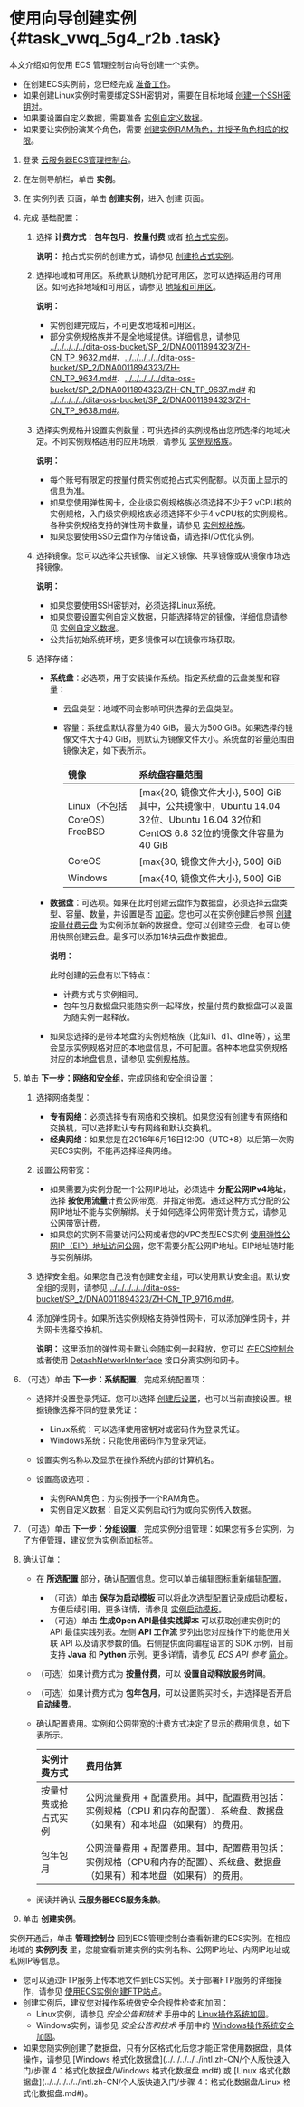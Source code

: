 # 使用向导创建实例 {#task_vwq_5g4_r2b .task}

本文介绍如何使用 ECS 管理控制台向导创建一个实例。

-   在创建ECS实例前，您已经完成 [准备工作](../../../../../intl.zh-CN/个人版快速入门/准备工作.md#)。
-   如果创建Linux实例时需要绑定SSH密钥对，需要在目标地域 [创建一个SSH密钥对](../../../../../intl.zh-CN/安全/SSH密钥对/使用SSH密钥对.md#)。
-   如果要设置自定义数据，需要准备 [实例自定义数据](../../../../../intl.zh-CN/实例/配置实例/使用实例自定义数据/生成实例自定义数据.md#)。
-   如果要让实例扮演某个角色，需要 [创建实例RAM角色，并授予角色相应的权限](intl.zh-CN/安全/实例RAM角色/通过控制台使用实例RAM角色.md#)。

1.  登录 [云服务器ECS管理控制台](https://ecs.console.aliyun.com/#/home)。 
2.  在左侧导航栏，单击 **实例**。 
3.  在 实例列表 页面，单击 **创建实例**，进入 创建 页面。 
4.  完成 基础配置： 
    1.  选择 **计费方式**：**包年包月**、**按量付费** 或者 [抢占式实例](../../../../../intl.zh-CN/实例/实例购买方式/抢占式实例/什么是抢占式实例.md#)。 

        **说明：** 抢占式实例的创建方式，请参见 [创建抢占式实例](../../../../../intl.zh-CN/实例/实例购买方式/抢占式实例/创建抢占式实例.md#)。

    2.  选择地域和可用区。系统默认随机分配可用区，您可以选择适用的可用区。如何选择地域和可用区，请参见 [地域和可用区](../../../../../intl.zh-CN/通用参考/地域和可用区.md#)。 

        **说明：** 

        -   实例创建完成后，不可更改地域和可用区。
        -   部分实例规格族并不是全地域提供。详细信息，请参见 [../../../../../dita-oss-bucket/SP\_2/DNA0011894323/ZH-CN\_TP\_9632.md\#](../../../../../intl.zh-CN/实例/实例规格族/GPU计算型/创建GPU计算型实例.md#)、[../../../../../dita-oss-bucket/SP\_2/DNA0011894323/ZH-CN\_TP\_9634.md\#](../../../../../intl.zh-CN/实例/实例规格族/FPGA计算型/创建f1实例.md#)、[../../../../../dita-oss-bucket/SP\_2/DNA0011894323/ZH-CN\_TP\_9637.md\#](../../../../../intl.zh-CN/实例/实例规格族/超级计算集群（SCC）/创建SCC实例.md#) 和 [../../../../../dita-oss-bucket/SP\_2/DNA0011894323/ZH-CN\_TP\_9638.md\#](../../../../../intl.zh-CN/实例/实例规格族/弹性裸金属服务器（神龙）/创建EBM实例.md#)。
    3.  选择实例规格并设置实例数量：可供选择的实例规格由您所选择的地域决定。不同实例规格适用的应用场景，请参见 [实例规格族](../../../../../intl.zh-CN/实例/实例规格族/实例规格族汇总.md#)。 

        **说明：** 

        -   每个账号有限定的按量付费实例或抢占式实例配额。以页面上显示的信息为准。
        -   如果您使用弹性网卡，企业级实例规格族必须选择不少于2 vCPU核的实例规格，入门级实例规格族必须选择不少于4 vCPU核的实例规格。各种实例规格支持的弹性网卡数量，请参见 [实例规格族](../../../../../intl.zh-CN/实例/实例规格族/实例规格族汇总.md#)。
        -   如果您要使用SSD云盘作为存储设备，请选择I/O优化实例。
    4.  选择镜像。您可以选择公共镜像、自定义镜像、共享镜像或从镜像市场选择镜像。 

        **说明：** 

        -   如果您要使用SSH密钥对，必须选择Linux系统。
        -   如果您要设置实例自定义数据，只能选择特定的镜像，详细信息请参见 [实例自定义数据](../../../../../intl.zh-CN/实例/配置实例/使用实例自定义数据/生成实例自定义数据.md#)。
        -   公共括初始系统环境，更多镜像可以在镜像市场获取。
    5.  选择存储： 
        -   **系统盘**：必选项，用于安装操作系统。指定系统盘的云盘类型和容量：

            -   云盘类型：地域不同会影响可供选择的云盘类型。
            -   容量：系统盘默认容量为40 GiB，最大为500 GiB。如果选择的镜像文件大于40 GiB，则默认为镜像文件大小。系统盘的容量范围由镜像决定，如下表所示。

                |镜像|系统盘容量范围|
                |:-|:------|
                |Linux（不包括CoreOS）FreeBSD|\[max\{20, 镜像文件大小\}, 500\] GiB其中，公共镜像中，Ubuntu 14.04 32位、Ubuntu 16.04 32位和CentOS 6.8 32位的镜像文件容量为40 GiB|
                |CoreOS|\[max\{30, 镜像文件大小\}, 500\] GiB|
                |Windows|\[max\{40, 镜像文件大小\}, 500\] GiB|

        -   **数据盘**：可选项。如果在此时创建云盘作为数据盘，必须选择云盘类型、容量、数量，并设置是否 [加密](../../../../../intl.zh-CN/块存储/云盘/ECS云盘加密.md#)。您也可以在实例创建后参照 [创建按量付费云盘](intl.zh-CN/块存储/云盘/创建云盘/创建按量付费云盘.md#) 为实例添加新的数据盘。您可以创建空云盘，也可以使用快照创建云盘。最多可以添加16块云盘作数据盘。

            **说明：** 

            此时创建的云盘有以下特点：

            -   计费方式与实例相同。
            -   包年包月数据盘只能随实例一起释放，按量付费的数据盘可以设置为随实例一起释放。
        -   如果您选择的是带本地盘的实例规格族（比如i1、d1、d1ne等），这里会显示实例规格对应的本地盘信息，不可配置。各种本地盘实例规格对应的本地盘信息，请参见 [实例规格族](../../../../../intl.zh-CN/实例/实例规格族/实例规格族汇总.md#)。

5.  单击 **下一步：网络和安全组**，完成网络和安全组设置： 
    1.  选择网络类型： 
        -   **专有网络**：必须选择专有网络和交换机。如果您没有创建专有网络和交换机，可以选择默认专有网络和默认交换机。
        -   **经典网络**：如果您是在2016年6月16日12:00（UTC+8）以后第一次购买ECS实例，不能再选择经典网络。
    2.  设置公网带宽： 
        -   如果需要为实例分配一个公网IP地址，必须选中 **分配公网IPv4地址**，选择 **按使用流量**计费公网带宽，并指定带宽。通过这种方式分配的公网IP地址不能与实例解绑。关于如何选择公网带宽计费方式，请参见 [公网带宽计费](../../../../../intl.zh-CN/产品定价/公网带宽计费.md#)。
        -   如果您的实例不需要访问公网或者您的VPC类型ECS实例 [使用弹性公网IP（EIP）地址访问公网](../../../../../intl.zh-CN/快速入门/搭建IPv4专有网络.md#)，您不需要分配公网IP地址。EIP地址随时能与实例解绑。
    3.  选择安全组。如果您自己没有创建安全组，可以使用默认安全组。默认安全组的规则，请参见 [../../../../../dita-oss-bucket/SP\_2/DNA0011894323/ZH-CN\_TP\_9716.md\#](../../../../../intl.zh-CN/隐藏/新架构后需要隐藏的文档汇总/安全/安全组默认规则.md#)。 
    4.  添加弹性网卡。如果所选实例规格支持弹性网卡，可以添加弹性网卡，并为网卡选择交换机。 

        **说明：** 这里添加的弹性网卡默认会随实例一起释放，您可以 [在ECS控制台](../../../../../intl.zh-CN/网络/弹性网卡/分离弹性网卡.md#) 或者使用 [DetachNetworkInterface](../../../../../intl.zh-CN/API参考/弹性网卡/DetachNetworkInterface.md#) 接口分离实例和网卡。

6.  （可选）单击 **下一步：系统配置**，完成系统配置项： 
    -   选择并设置登录凭证。您可以选择 [创建后设置](../../../../../intl.zh-CN/实例/管理实例资源/重置实例登录密码.md#)，也可以当前直接设置。根据镜像选择不同的登录凭证：

        -   Linux系统：可以选择使用密钥对或密码作为登录凭证。
        -   Windows系统：只能使用密码作为登录凭证。
    -   设置实例名称以及显示在操作系统内部的计算机名。

    -   设置高级选项：

        -   实例RAM角色：为实例授予一个RAM角色。
        -   实例自定义数据：自定义实例启动行为或向实例传入数据。
7.  （可选）单击 **下一步：分组设置**，完成实例分组管理：如果您有多台实例，为了方便管理，建议您为实例添加标签。 
8.  确认订单： 
    -   在 **所选配置** 部分，确认配置信息。您可以单击编辑图标重新编辑配置。
        -   （可选）单击 **保存为启动模板** 可以将此次选型配置记录成启动模板，方便后续引用。更多详情，请参见 [实例启动模板](../../../../../intl.zh-CN/实例/管理实例资源/管理实例启动模板/什么是实例启动模板.md#)。
        -   （可选）单击 **生成Open API最佳实践脚本** 可以获取创建实例时的 API 最佳实践列表。左侧 **API 工作流** 罗列出您对应操作下的能使用关联 API 以及请求参数的值。右侧提供面向编程语言的 SDK 示例，目前支持 **Java** 和 **Python** 示例。更多详情，请参见 *ECS API 参考* [简介](../../../../../intl.zh-CN/API参考/简介.md#)。
    -   （可选）如果计费方式为 **按量付费**，可以 **设置自动释放服务时间**。
    -   （可选）如果计费方式为 **包年包月**，可以设置购买时长，并选择是否开启 **自动续费**。
    -   确认配置费用。实例和公网带宽的计费方式决定了显示的费用信息，如下表所示。

        |实例计费方式|费用估算|
        |:-----|:---|
        |按量付费或抢占式实例|公网流量费用 + 配置费用。其中，配置费用包括：实例规格（CPU 和内存的配置）、系统盘、数据盘（如果有）和本地盘（如果有）的费用。|
        |包年包月|公网流量费用 + 配置费用。其中，配置费用包括：实例规格（CPU和内存的配置）、系统盘、数据盘（如果有）和本地盘（如果有）的费用。|

    -   阅读并确认 **云服务器ECS服务条款**。
9.  单击 **创建实例**。 

实例开通后，单击 **管理控制台** 回到ECS管理控制台查看新建的ECS实例。在相应地域的 **实例列表** 里，您能查看新建实例的实例名称、公网IP地址、内网IP地址或私网IP等信息。

-   您可以通过FTP服务上传本地文件到ECS实例。关于部署FTP服务的详细操作，请参见 [使用ECS实例创建FTP站点](https://www.alibabacloud.com/help/doc-detail/51998.htm?spm=a2c63.p38356.a3.31.4c3b587aegIuna)。
-   创建实例后，建议您对操作系统做安全合规性检查和加固：
    -   Linux实例，请参见 *安全公告和技术* 手册中的 [Linux操作系统加固](https://www.alibabacloud.com/help/doc-detail/49809.htm)。
    -   Windows实例，请参见 *安全公告和技术* 手册中的 [Windows操作系统安全加固](https://www.alibabacloud.com/help/doc-detail/49781.htm)。
-   如果您随实例创建了数据盘，只有分区格式化后您才能正常使用数据盘，具体操作，请参见 [Windows 格式化数据盘](../../../../../intl.zh-CN/个人版快速入门/步骤 4：格式化数据盘/Windows 格式化数据盘.md#) 或 [Linux 格式化数据盘](../../../../../intl.zh-CN/个人版快速入门/步骤 4：格式化数据盘/Linux 格式化数据盘.md#)。

